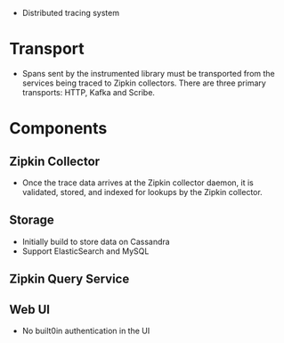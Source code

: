 - Distributed tracing system

# Transport
- Spans sent by the instrumented library must be transported from the services being traced to Zipkin collectors. There are three primary transports: HTTP, Kafka and Scribe.
# Components
## Zipkin Collector
- Once the trace data arrives at the Zipkin collector daemon, it is validated, stored, and indexed for lookups by the Zipkin collector.
## Storage
- Initially build to store data on Cassandra
- Support ElasticSearch and MySQL
## Zipkin Query Service
## Web UI
- No built0in authentication in the UI